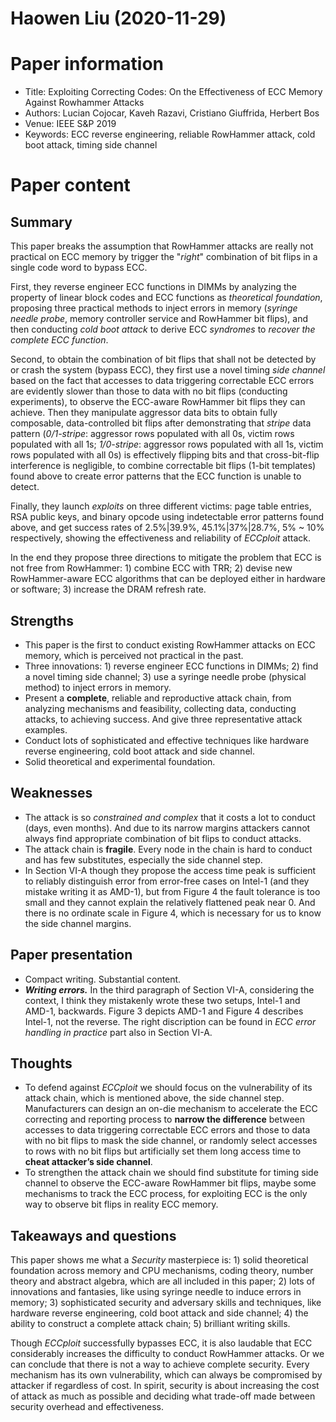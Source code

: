 # Haowen Liu (2020-11-29)

# Paper information
- Title: Exploiting Correcting Codes: On the Effectiveness of ECC Memory Against Rowhammer Attacks
- Authors: Lucian Cojocar, Kaveh Razavi, Cristiano Giuffrida, Herbert Bos
- Venue: IEEE S&P 2019
- Keywords: ECC reverse engineering, reliable RowHammer attack, cold boot attack, timing side channel

# Paper content
## Summary
This paper breaks the assumption that RowHammer attacks are really not practical on ECC memory by trigger the "*right*" combination of bit flips in a single code word to bypass ECC. 

First, they reverse engineer ECC functions in DIMMs by analyzing the property of linear block codes and ECC functions as *theoretical foundation*, proposing three practical methods to inject errors in memory (*syringe needle probe*, memory controller service and RowHammer bit flips), and then conducting *cold boot attack* to derive ECC *syndromes* to *recover the complete ECC function*.

Second, to obtain the combination of bit flips that shall not be detected by or crash the system (bypass ECC), they first use a novel timing *side channel* based on the fact that accesses to data triggering correctable ECC errors are evidently slower than those to data with no bit flips (conducting experiments), to observe the ECC-aware RowHammer bit flips they can achieve. Then they manipulate aggressor data bits to obtain fully composable, data-controlled bit flips after demonstrating that *stripe* data pattern (*0/1-stripe*: aggressor rows populated with all 0s, victim rows populated with all 1s; *1/0-stripe*: aggressor rows populated with all 1s, victim rows populated with all 0s) is effectively flipping bits and that cross-bit-flip interference is negligible, to combine correctable bit flips (1-bit templates) found above to create error patterns that the ECC function is unable to detect.

Finally, they launch *exploits* on three different victims: page table entries, RSA public keys, and binary opcode using indetectable error patterns found above, and get success rates of 2.5%|39.9%, 45.1%|37%|28.7%, 5% ~ 10% respectively, showing the effectiveness and reliability of *ECCploit* attack.

In the end they propose three directions to mitigate the problem that ECC is not free from RowHammer: 1) combine ECC with TRR; 2) devise new RowHammer-aware ECC algorithms that can be deployed either in hardware or software; 3) increase the DRAM refresh rate.

## Strengths
- This paper is the first to conduct existing RowHammer attacks on ECC memory, which is perceived not practical in the past.
- Three innovations: 1) reverse engineer ECC functions in DIMMs; 2) find a novel timing side channel; 3) use a syringe needle probe (physical method) to inject errors in memory.
- Present a **complete**, reliable and reproductive attack chain, from analyzing mechanisms and feasibility, collecting data, conducting attacks, to achieving success. And give three representative attack examples.
- Conduct lots of sophisticated and effective techniques like hardware reverse engineering, cold boot attack and side channel.
- Solid theoretical and experimental foundation.

## Weaknesses
- The attack is so *constrained and complex* that it costs a lot to conduct (days, even months). And due to its narrow margins attackers cannot always find appropriate combination of bit flips to conduct attacks.
- The attack chain is **fragile**. Every node in the chain is hard to conduct and has few substitutes, especially the side channel step.
- In Section VI-A though they propose the access time peak is sufficient to reliably distinguish error from error-free cases on Intel-1 (and they mistake writing it as AMD-1), but from Figure 4 the fault tolerance is too small and they cannot explain the relatively flattened peak near $0$. And there is no ordinate scale in Figure 4, which is necessary for us to know the side channel margins.

## Paper presentation
- Compact writing. Substantial content.
- ***Writing errors.*** In the third paragraph of Section VI-A, considering the context, I think they mistakenly wrote these two setups, Intel-1 and AMD-1, backwards. Figure 3 depicts AMD-1 and Figure 4 describes Intel-1, not the reverse. The right discription can be found in *ECC error handling in practice* part also in Section VI-A.

## Thoughts
- To defend against *ECCploit* we should focus on the vulnerability of its attack chain, which is mentioned above, the side channel step. Manufacturers can design an on-die mechanism to accelerate the ECC correcting and reporting process to **narrow the difference** between accesses to data triggering correctable ECC errors and those to data with no bit flips to mask the side channel, or randomly select accesses to rows with no bit flips but artificially set them long access time to **cheat attacker’s side channel**.
- To strengthen the attack chain we should find substitute for timing side channel to observe the ECC-aware RowHammer bit flips, maybe some mechanisms to track the ECC process, for exploiting ECC is the only way to observe bit flips in reality ECC memory.

## Takeaways and questions
This paper shows me what a *Security* masterpiece is: 1) solid theoretical foundation across memory and CPU mechanisms, coding theory, number theory and abstract algebra, which are all included in this paper; 2) lots of innovations and fantasies, like using syringe needle to induce errors in memory; 3) sophisticated security and adversary skills and techniques, like hardware reverse engineering, cold boot attack and side channel; 4) the ability to construct a complete attack chain; 5) brilliant writing skills.

Though *ECCploit* successfully bypasses ECC, it is also laudable that ECC considerably increases the difficulty to conduct RowHammer attacks. Or we can conclude that there is not a way to achieve complete security. Every mechanism has its own vulnerability, which can always be compromised by attacker if regardless of cost. In spirit, security is about increasing the cost of attack as much as possible and deciding what trade-off made between security overhead and effectiveness.
